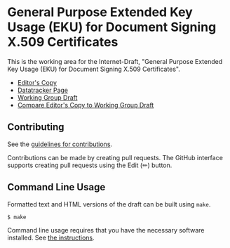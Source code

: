 # General Purpose Extended Key Usage (EKU) for Document Signing X.509 Certificates

This is the working area for the Internet-Draft, "General Purpose Extended Key Usage (EKU) for Document Signing X.509 Certificates".

* [Editor's Copy](https://lamps-wg.github.io/documentsigning-eku/draft-ietf-lamps-documentsigning-eku.html)
* [Datatracker Page](https://datatracker.ietf.org/doc/draft-ietf-lamps-documentsigning-eku/)
* [Working Group Draft](https://www.ietf.org/archive/id/draft-ietf-lamps-documentsigning-eku-00.html)
* [Compare Editor's Copy to Working Group Draft](https://www.ietf.org/rfcdiff?url1=draft-ietf-lamps-documentsigning-eku&url2=https://seanturner.github.io/draft-ietf-lamps-documentsigning-eku/draft-ietf-lamps-documentsigning-eku.txt)


## Contributing

See the
[guidelines for contributions](https://github.com/lamps-wg/documentsigning-eku/blob/main/CONTRIBUTING.md).

Contributions can be made by creating pull requests.
The GitHub interface supports creating pull requests using the Edit (✏) button.


## Command Line Usage

Formatted text and HTML versions of the draft can be built using `make`.

```sh
$ make
```

Command line usage requires that you have the necessary software installed.  See
[the instructions](https://github.com/martinthomson/i-d-template/blob/main/doc/SETUP.md).
